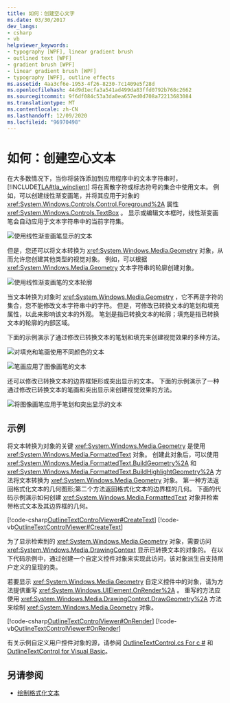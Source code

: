 ```yaml
---
title: 如何：创建空心文字
ms.date: 03/30/2017
dev_langs:
- csharp
- vb
helpviewer_keywords:
- typography [WPF], linear gradient brush
- outlined text [WPF]
- gradient brush [WPF]
- linear gradient brush [WPF]
- typography [WPF], outline effects
ms.assetid: 4aa3cf6e-1953-4f26-8230-7c1409e5f28d
ms.openlocfilehash: 44d9d1ecfa3a541ad499da83ffd0792b768c2662
ms.sourcegitcommit: 9f6df084c53a3da0ea657ed0d708a72213683084
ms.translationtype: MT
ms.contentlocale: zh-CN
ms.lasthandoff: 12/09/2020
ms.locfileid: "96970498"
---
```

# <a name="how-to-create-outlined-text"></a>如何：创建空心文本

在大多数情况下，当你将装饰添加到应用程序中的文本字符串时， [!INCLUDE[TLA#tla_winclient](../../../includes/tlasharptla-winclient-md.md)] 将在离散字符或标志符号的集合中使用文本。 例如，可以创建线性渐变画笔，并将其应用于对象的 <xref:System.Windows.Controls.Control.Foreground%2A> 属性 <xref:System.Windows.Controls.TextBox> 。 显示或编辑文本框时，线性渐变画笔会自动应用于文本字符串中的当前字符集。  
  
 ![使用线性渐变画笔显示的文本](./media/how-to-create-outlined-text/text-linear-gradient.jpg)
  
 但是，您还可以将文本转换为 <xref:System.Windows.Media.Geometry> 对象，从而允许您创建其他类型的视觉对象。 例如，可以根据 <xref:System.Windows.Media.Geometry> 文本字符串的轮廓创建对象。  
  
 ![使用线性渐变画笔的文本轮廓](./media/how-to-create-outlined-text/text-outline-linear-gradient.jpg)  
  
 当文本转换为对象时 <xref:System.Windows.Media.Geometry> ，它不再是字符的集合，您不能修改文本字符串中的字符。 但是，可修改已转换文本的笔划和填充属性，以此来影响该文本的外观。 笔划是指已转换文本的轮廓；填充是指已转换文本的轮廓的内部区域。  
  
 下面的示例演示了通过修改已转换文本的笔划和填充来创建视觉效果的多种方法。  
  
 ![对填充和笔画使用不同颜色的文本](./media/how-to-create-outlined-text/fill-stroke-text-effect.jpg)  
  
 ![笔画应用了图像画笔的文本](./media/how-to-create-outlined-text/image-brush-application.jpg)
  
 还可以修改已转换文本的边界框矩形或突出显示的文本。 下面的示例演示了一种通过修改已转换文本的笔画和突出显示来创建视觉效果的方法。  
  
 ![将图像画笔应用于笔划和突出显示的文本](./media/how-to-create-outlined-text/image-brush-text-application.jpg)

## <a name="example"></a>示例  
 将文本转换为对象的关键 <xref:System.Windows.Media.Geometry> 是使用 <xref:System.Windows.Media.FormattedText> 对象。 创建此对象后，可以使用 <xref:System.Windows.Media.FormattedText.BuildGeometry%2A> 和 <xref:System.Windows.Media.FormattedText.BuildHighlightGeometry%2A> 方法将文本转换为 <xref:System.Windows.Media.Geometry> 对象。 第一种方法返回格式化文本的几何图形;第二个方法返回格式化文本的边界框的几何。 下面的代码示例演示如何创建 <xref:System.Windows.Media.FormattedText> 对象并检索带格式文本及其边界框的几何。  
  
 [!code-csharp[OutlineTextControlViewer#CreateText](~/samples/snippets/csharp/VS_Snippets_Wpf/OutlineTextControlViewer/CSharp/OutlineTextControl.cs#createtext)]
 [!code-vb[OutlineTextControlViewer#CreateText](~/samples/snippets/visualbasic/VS_Snippets_Wpf/OutlineTextControlViewer/visualbasic/outlinetextcontrol.vb#createtext)]  
  
 为了显示检索到的 <xref:System.Windows.Media.Geometry> 对象，需要访问 <xref:System.Windows.Media.DrawingContext> 显示已转换文本的对象的。 在以下代码示例中，通过创建一个自定义控件对象来实现此访问，该对象派生自支持用户定义的呈现的类。  
  
 若要显示 <xref:System.Windows.Media.Geometry> 自定义控件中的对象，请为方法提供重写 <xref:System.Windows.UIElement.OnRender%2A> 。 重写的方法应使用 <xref:System.Windows.Media.DrawingContext.DrawGeometry%2A> 方法来绘制 <xref:System.Windows.Media.Geometry> 对象。  
  
 [!code-csharp[OutlineTextControlViewer#OnRender](~/samples/snippets/csharp/VS_Snippets_Wpf/OutlineTextControlViewer/CSharp/OutlineTextControl.cs#onrender)]
 [!code-vb[OutlineTextControlViewer#OnRender](~/samples/snippets/visualbasic/VS_Snippets_Wpf/OutlineTextControlViewer/visualbasic/outlinetextcontrol.vb#onrender)]  
  
  有关示例自定义用户控件对象的源，请参阅 [OutlineTextControl.cs For c #](https://github.com/dotnet/docs/tree/master/samples/snippets/csharp/VS_Snippets_Wpf/OutlineTextControlViewer/CSharp/OutlineTextControl.cs) 和 [OutlineTextControl for Visual Basic](https://github.com/dotnet/docs/blob/master/samples/snippets/visualbasic/VS_Snippets_Wpf/OutlineTextControlViewer/visualbasic/outlinetextcontrol.vb)。
  
## <a name="see-also"></a>另请参阅

- [绘制格式化文本](drawing-formatted-text.md)
